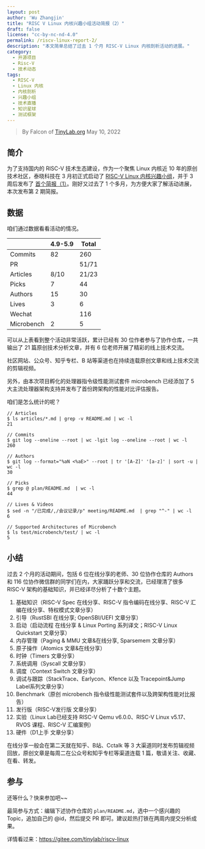 ```yaml
---
layout: post
author: 'Wu Zhangjin'
title: "RISC V Linux 内核兴趣小组活动简报（2）"
draft: false
license: "cc-by-nc-nd-4.0"
permalink: /riscv-linux-report-2/
description: "本文简单总结了过去 1 个月 RISC-V Linux 内核剖析活动的进展。"
category:
  - 开源项目
  - Risc-V
  - 技术动态
tags:
  - RISC-V
  - Linux 内核
  - 内核剖析
  - 兴趣小组
  - 技术直播
  - 知识星球
  - 测试框架
---
```


> By Falcon of [TinyLab.org][1]
> May 10, 2022

## 简介

为了支持国内的 RISC-V 技术生态建设，作为一个聚焦 Linux 内核近 10 年的原创技术社区，泰晓科技在 3 月初正式启动了 [RISC-V Linux 内核兴趣小组](/riscv-linux-analyse)，并于 3 周后发布了 [首个简报（1）](/riscv-linux-report-1)。刚好又过去了 1 个多月，为方便大家了解活动进展，本次发布第 2 期简报。

## 数据

咱们通过数据看看活动的情况。

|           | 4.9-5.9  | Total  
|-----------|----------|--------
| Commits   | 82       | 260    
| PR        |          | 51/71
| Articles  | 8/10     | 21/23
| Picks     | 7        | 44
| Authors   | 15       | 30
| Lives     | 3        | 6
| Wechat    |          | 116
| Microbench| 2        | 5

可以从上表看到整个活动非常活跃，累计已经有 30 位作者参与了协作仓库，一共输出了 21 篇原创技术分析文章，并有 6 位老师开展了精彩的线上技术交流。

社区网站、公众号、知乎专栏、B 站等渠道也在持续连载原创文章和线上技术交流的剪辑视频。

另外，由本次项目孵化的处理器指令级性能测试套件 microbench 已经添加了 5 大主流处理器架构支持并发布了首份跨架构的性能对比评估报告。

咱们是怎么统计的呢？

```
// Articles
$ ls articles/*.md | grep -v README.md | wc -l
21

// Commits
$ git log --oneline --root | wc -lgit log --oneline --root | wc -l
260

// Authors
$ git log --format="%aN <%aE>" --root | tr '[A-Z]' '[a-z]' | sort -u | wc -l
30

// Picks
$ grep @ plan/README.md  | wc -l
44

// Lives & Videos
$ sed -n "/已完成/,/会议记录/p" meeting/README.md  | grep "^-" | wc -l
6

// Supported Architectures of Microbench
$ ls test/microbench/test/ | wc -l
5
```

## 小结

过去 2 个月的活动期间，包括 6 位在线分享的老师、30 位协作仓库的 Authors 和 116 位协作微信群的同学们在内，大家踊跃分享和交流，已经理清了很多 RISC-V 架构的基础知识，并已经详尽分析了十数个主题。

1. 基础知识（RISC-V Spec 在线分享、RISC-V 指令编码在线分享、RISC-V 汇编在线分享、特权模式文章分享）
2. 引导（RustSBI 在线分享; OpenSBI/UEFI 文章分享）
3. 启动（启动流程 在线分享 & Linux Porting 系列译文；RISC-V Linux Quickstart 文章分享）
4. 内存管理（Paging & MMU 文章&在线分享, Sparsemem 文章分享）
5. 原子操作（Atomics 文章&在线分享）
6. 时钟（Timers 文章分享）
7. 系统调用（Syscall 文章分享）
8. 调度（Context Switch 文章分享）
9. 调试与跟踪（StackTrace、Earlycon、Kfence 以及 Tracepoint&Jump Label系列文章分享）
10. Benchmark（原创 microbench 指令级性能测试套件以及跨架构性能对比报告）
11. 发行版（RISC-V发行版 文章分享）
12. 实验（Linux Lab已经支持 RISC-V Qemu v6.0.0、RISC-V Linux v5.17、RVOS 课程、RISC-V 汇编案例）
13. 硬件（D1上手 文章分享）

在线分享一般会在第二天就在知乎、B站、Cctalk 等 3 大渠道同时发布剪辑视频回放，原创文章是每周二在公众号和知乎专栏等渠道连载 1 篇，敬请关注、收藏、在看、转发。

## 参与

还等什么？快来参加吧~~

最简参与方式：编辑下述协作仓库的 `plan/README.md`，选中一个感兴趣的 Topic，追加自己的 @id，然后提交 PR 即可。建议趁热打铁在两周内提交分析成果。

详情看过来：<https://gitee.com/tinylab/riscv-linux>

[1]: https://tinylab.org
